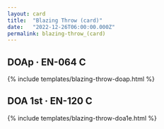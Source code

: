 ```yaml
---
layout: card
title:  "Blazing Throw (card)"
date:   "2022-12-26T06:00:00.000Z"
permalink: blazing-throw_(card)
---
```


## DOAp &middot; EN-064 C

{% include templates/blazing-throw-doap.html %}


## DOA 1st &middot; EN-120 C

{% include templates/blazing-throw-doa1e.html %}
